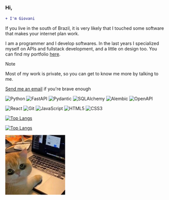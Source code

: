 ### Hi,
```diff 
+ I'm Giovani
```

If you live in the south of Brazil, it is very likely that I touched some software that makes your internet plan work.

I am a programmer and I develop softwares. In the last years I specialized myself on APIs and fullstack development, and a little on design too. 
You can find my portfolio [here](https://dlgiovani.github.io/).


> [!NOTE]
> Most of my work is private, so you can get to know me more by talking to me. 

[Send me an email](mailto:gdrosdalima@gmail.com) if you're brave enough


![Python](https://img.shields.io/badge/Python-3e3eaf?style=for-the-badge&logo=python&logoColor=fbfb11)
![FastAPI](https://img.shields.io/badge/FastAPI-002200?style=for-the-badge&logo=fastapi&logoColor=009485)
![Pydantic](https://img.shields.io/badge/Pydantic-1d0214?style=for-the-badge&logo=pydantic&logoColor=e520e9)
![SQLAlchemy](https://img.shields.io/badge/SQL_Alchemy-770202?style=for-the-badge&logo=sqlalchemy&logoColor=dedede)
![Alembic](https://img.shields.io/badge/Alembic-030303?style=for-the-badge&logo=alembic&logoColor=303030)
![OpenAPI](https://img.shields.io/badge/Openapi-173647?style=for-the-badge&logo=openapi&logoColor=85ea2d)

![React](https://img.shields.io/badge/React-20232A?style=for-the-badge&logo=react&logoColor=61DAFB)
![Git](https://img.shields.io/badge/Github-0e000e?style=for-the-badge&logo=git&logoColor=773366)
![JavaScript](https://img.shields.io/badge/JavaScript-F7DF1E?style=for-the-badge&logo=javascript&logoColor=000)
![HTML5](https://img.shields.io/badge/HTML5-E34F26?style=for-the-badge&logo=html5&logoColor=white) 
![CSS3](https://img.shields.io/badge/CSS3-1572B6?style=for-the-badge&logo=css3&logoColor=white) 

<!--
[![Anurag's GitHub stats](https://github-readme-stats.vercel.app/api?username=dlgiovani&count_private=true&theme=aura&show_icons=true#gh-dark-mode-only)](https://dlgiovani.github.io#gh-dark-mode-only)-->
[![Top Langs](https://github-readme-stats.vercel.app/api/top-langs/?username=dlgiovani&layout=compact&theme=aura&show_icons=true&langs_count=10#gh-dark-mode-only)](https://dlgiovani.github.io#gh-dark-mode-only)
<!--
[![Anurag's GitHub stats](https://github-readme-stats.vercel.app/api?username=dlgiovani&count_private=true&theme=buefy&show_icons=true#gh-light-mode-only)](https://dlgiovani.github.io#gh-light-mode-only)-->
[![Top Langs](https://github-readme-stats.vercel.app/api/top-langs/?username=dlgiovani&layout=compact&show_icons=true&langs_count=10#gh-light-mode-only)](https://dlgiovani.github.io#gh-light-mode-only)

<div>
  <img src="https://github.com/dlgiovani/dlgiovani/blob/main/cat_unsleep.jpg?raw=true" />
</div>
